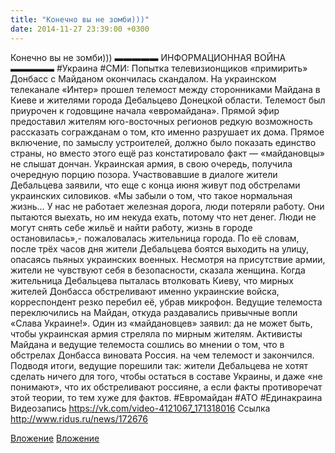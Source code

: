 ```yaml
---
title: "Конечно вы не зомби)))"
date: 2014-11-27 23:39:00 +0300
---
```


Конечно вы не зомби)))
▬▬▬▬▬  ИНФОРМАЦИОННАЯ ВОЙНА  ▬▬▬▬▬
#Украина #СМИ: Попытка телевизионщиков «примирить» Донбасс с Майданом окончилась скандалом.
На украинском телеканале «Интер» прошел телемост между сторонниками Майдана в Киеве и жителями города Дебальцево Донецкой области.
Телемост был приурочен к годовщине начала «евромайдана». Прямой эфир предоставил жителям юго-восточных регионов редкую возможность рассказать согражданам о том, кто именно разрушает их дома.
Прямое включение, по замыслу устроителей, должно было показать единство страны, но вместо этого ещё раз констатировало факт — «майдановцы» не слышат дончан. Украинская армия, в свою очередь, получила очередную порцию позора.
Участвовавшие в диалоге жители Дебальцева заявили, что еще с конца июня живут под обстрелами украинских силовиков.
«Мы забыли о том, что такое нормальная жизнь… У нас не работает железная дорога, люди потеряли работу. Они пытаются выехать, но им некуда ехать, потому что нет денег. Люди не могут снять себе жильё и найти работу, жизнь в городе остановилась»,- пожаловалась жительница города.
По её словам, после трёх часов дня жители Дебальцева боятся выходить на улицу, опасаясь пьяных украинских военных. Несмотря на присутствие армии, жители не чувствуют себя в безопасности, сказала женщина.
Когда жительница Дебальцева пыталась втолковать Киеву, что мирных жителей Донбасса обстреливают именно украинские войска, корреспондент резко перебил её, убрав микрофон. Ведущие телемоста переключились на Майдан, откуда раздавались привычные вопли «Слава Украине!».
Один из «майдановцев» заявил: да не может быть, чтобы украинская армия стреляла по мирным жителям.
Активисты Майдана и ведущие телемоста сошлись во мнении о том, что в обстрелах Донбасса виновата Россия. на чем телемост и закончился.
Подводя итоги, ведущие порешили так: жители Дебальцева не хотят сделать ничего для того, чтобы остаться в составе Украины, и даже «не понимают», что их обстреливают россияне, а если факты противоречат этой теории, то тем хуже для фактов.
#Евромайдан #АТО #Единакраина
Видеозапись
<a class="vk-attach" href="https://vk.com/video-4121067_171318016">https://vk.com/video-4121067_171318016</a>
Ссылка
http://www.ridus.ru/news/172676

<a class="vk-attach" href="https://vk.com/video-4121067_171318016">Вложение</a>
[Вложение](http://www.ridus.ru/news/172676)
